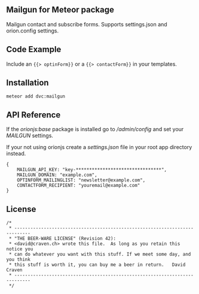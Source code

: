 ## Mailgun for Meteor package

Mailgun contact and subscribe forms. Supports settings.json and orion.config settings.

## Code Example

Include an `{{> optinForm}}` or a `{{> contactForm}}` in your templates.

## Installation

`meteor add dvc:mailgun`

## API Reference

If the *orionjs:base* package is installed go to */admin/config* and set your *MAILGUN* settings.

If your not using orionjs create a *settings.json* file in your root app directory instead.

```
{
    MAILGUN_API_KEY: "key-********************************",
    MAILGUN_DOMAIN: "example.com",
    OPTINFORM_MAILINGLIST: "newsletter@example.com",
    CONTACTFORM_RECIPIENT: "youremail@example.com"
}
```

## License
```
/*
 * ----------------------------------------------------------------------------
 * "THE BEER-WARE LICENSE" (Revision 42):
 * <david@craven.ch> wrote this file.  As long as you retain this notice you
 * can do whatever you want with this stuff. If we meet some day, and you think
 * this stuff is worth it, you can buy me a beer in return.   David Craven
 * ----------------------------------------------------------------------------
 */
```
